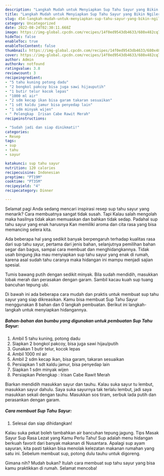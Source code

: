 ```yaml
---
description: "Langkah Mudah untuk Menyiapkan Sup Tahu Sayur yang Bikin Ngiler"
title: "Langkah Mudah untuk Menyiapkan Sup Tahu Sayur yang Bikin Ngiler"
slug: 454-langkah-mudah-untuk-menyiapkan-sup-tahu-sayur-yang-bikin-ngiler
category: Uncategorized
date: 2022-08-24T02:30:11.668Z
image: https://img-global.cpcdn.com/recipes/14f0ed9543db4633/680x482cq70/sup-tahu-sayur-foto-resep-utama.jpg
hideToc: false
enableToc: true
enableTocContent: false
thumbnail: https://img-global.cpcdn.com/recipes/14f0ed9543db4633/680x482cq70/sup-tahu-sayur-foto-resep-utama.jpg
cover: https://img-global.cpcdn.com/recipes/14f0ed9543db4633/680x482cq70/sup-tahu-sayur-foto-resep-utama.jpg
author: Admin
authorAv: notfound
ratingvalue: 3.8
reviewcount: 3
recipeingredient:
- "5 tahu kuning potong dadu"
- "2 bongkol pakcoy bisa juga sawi hijauputih"
- "1 butir telur kocok lepas"
- "1000 ml air"
- "2 sdm kecap ikan bisa garam takaran sesuaikan"
- "1 sdt kaldu jamur bisa penyedap lain"
- "1 sdm minyak wijen"
- " Pelengkap  Irisan Cabe Rawit Merah"
recipeinstructions:

- "Sudah jadi dan siap dinikmati!"
categories:
- Resep
tags:
- sup
- tahu
- sayur

katakunci: sup tahu sayur 
nutrition: 120 calories
recipecuisine: Indonesian
preptime: "PT19M"
cooktime: "PT35M"
recipeyield: "4"
recipecategory: Dinner

---
```



Selamat pagi Anda sedang mencari inspirasi resep sup tahu sayur yang menarik? Cara membuatnya sangat tidak susah. Tapi Kalau salah mengolah maka hasilnya tidak akan memuaskan dan bahkan tidak sedap. Padahal sup tahu sayur yang enak harusnya Kan memiliki aroma dan cita rasa yang bisa memancing selera kita.


Ada beberapa hal yang sedikit banyak berpengaruh terhadap kualitas rasa dari sup tahu sayur, pertama dari jenis bahan, selanjutnya pemilihan bahan segar dan bagus, sampai cara membuat dan menghidangkannya. Tidak usah bingung jika mau menyiapkan sup tahu sayur yang enak di rumah, karena asal sudah tahu caranya maka hidangan ini mampu menjadi sajian spesial.

Tumis bawang putih dengan sedikit minyak. Bila sudah mendidih, masukkan lobak merah dan perasakan dengan garam. Sambil kacau kuah sup tuang bancuhan tepung ubi.


Di bawah ini ada beberapa cara mudah dan praktis untuk membuat sup tahu sayur yang siap dikreasikan. Kamu bisa membuat Sup Tahu Sayur menggunakan 8 bahan dan 0 langkah pembuatan. Berikut ini langkah-langkah untuk menyiapkan hidangannya.

<!--inarticleads1-->

##### Bahan-bahan dan bumbu yang digunakan untuk pembuatan Sup Tahu Sayur:

1. Ambil 5 tahu kuning, potong dadu
1. Siapkan 2 bongkol pakcoy, bisa juga sawi hijau/putih
1. Gunakan 1 butir telur, kocok lepas
1. Ambil 1000 ml air
1. Ambil 2 sdm kecap ikan, bisa garam, takaran sesuaikan
1. Persiapkan 1 sdt kaldu jamur, bisa penyedap lain
1. Siapkan 1 sdm minyak wijen
1. Persiapkan  Pelengkap : Irisan Cabe Rawit Merah


Biarkan mendidih masukkan sayur dan tauhu. Kalau suka sayur tu lembut, masukkan sayur dahulu. Saya suka sayurnya tak terlalu lembut, jadi saya masukkan sekali dengan tauhu. Masukkan sos tiram, serbuk lada putih dan perasankan dengan garam. 

<!--inarticleads2-->

##### Cara membuat Sup Tahu Sayur:


1. Selesai dan siap dihidangkan!

Kalau suka pekat boleh tambahkan air bancuhan tepung jagung. Tips Masak Sayur Sup Rasa Lezat yang Kamu Perlu Tahu! Sup adalah menu hidangan berkuah favorit dari banyak makanan di Nusantara. Apalagi sup ayam sayuran, kita pasti takkan bisa menolak kelezatan makanan rumahan yang satu ini. Sebelum membuat sup, potong dulu tauhu untuk digoreng. 

Gimana nih? Mudah bukan? Itulah cara membuat sup tahu sayur yang bisa kamu praktikkan di rumah. Selamat mencoba!
